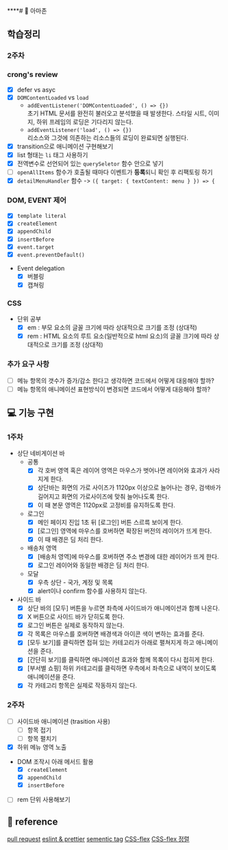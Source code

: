 \*\*\*\*# 🎯 아마존

## 학습정리

### 2주차

### crong's review

- [x] defer vs asyc
- [x] `DOMContentLoaded` vs `load`
  - `addEventListener('DOMContentLoaded', () => {})`  
    초기 HTML 문서를 완전히 불러오고 분석했을 때 발생한다. 스타일 시트, 이미지, 하위 프레임의 로딩은 기다리지 않는다.
  - `addEventListener('load', () => {})`  
    리소스와 그것에 의존하는 리소스들의 로딩이 완료되면 실행된다.
- [x] transition으로 애니메이션 구현해보기
- [x] list 형태는 `li` 태그 사용하기
- [x] 전역변수로 선언되어 있는 `querySeletor` 함수 안으로 넣기
- [ ] `openAllItems` 함수가 호출될 때마다 이벤트가 **등록**되니 확인 후 리팩토링 하기
- [x] `detailMenuHandler` 함수 -> `({ target: { textContent: menu } }) => {`

### DOM, EVENT 제어

- [x] `template literal`
- [x] `createElement`
- [x] `appendChild`
- [x] `insertBefore`
- [x] `event.target`
- [x] `event.preventDefault()`
- Event delegation
  - [x] 버블링
  - [x] 캡쳐링

### CSS

- 단위 공부
  - [x] em : 부모 요소의 글꼴 크기에 따라 상대적으로 크기를 조정 (상대적)
  - [x] rem : HTML 요소의 루트 요소(일반적으로 html 요소)의 글꼴 크기에 따라 상대적으로 크기를 조정 (상대적)

### 추가 요구 사항

- [ ] 메뉴 항목의 갯수가 증가/감소 한다고 생각하면 코드에서 어떻게 대응해야 할까?
- [ ] 메뉴 항목의 애니메이션 표현방식이 변경되면 코드에서 어떻게 대응해야 할까?

## 💻 기능 구현

### 1주차

- 상단 네비게이션 바
  - 공통
    - [x] 각 호버 영역 혹은 레이어 영역은 마우스가 벗어나면 레이어와 효과가 사라지게 한다.
    - [x] 상단바는 화면의 가로 사이즈가 1120px 이상으로 늘어나는 경우, 검색바가 길어지고 화면의 가로사이즈에 맞춰 늘어나도록 한다.
    - [x] 이 때 본문 영역은 1120px로 고정비를 유지하도록 한다.
  - 로그인
    - [x] 메인 페이지 진입 1초 뒤 [로그인] 버튼 스르륵 보이게 한다.
    - [x] [로그인] 영역에 마우스를 호버하면 확장된 버전의 레이어가 뜨게 한다.
    - [x] 이 때 배경은 딤 처리 한다.
  - 배송처 영역
    - [x] [배송처 영역]에 마우스를 호버하면 주소 변경에 대한 레이어가 뜨게 한다.
    - [x] 로그인 레이어와 동일한 배경은 딤 처리 한다.
  - 모달
    - [x] 우측 상단 - 국가, 계정 및 목록
    - [x] alert이나 confirm 함수를 사용하지 않는다.
- 사이드 바
  - [x] 상단 바의 [모두] 버튼을 누르면 좌측에 사이드바가 애니메이션과 함께 나온다.
  - [x] X 버튼으로 사이드 바가 닫히도록 한다.
  - [x] 로그인 버튼은 실제로 동작하지 않는다.
  - [x] 각 목록은 마우스를 호버하면 배경색과 아이콘 색이 변하는 효과를 준다.
  - [x] [모두 보기]를 클릭하면 접혀 있는 카테고리가 아래로 펼쳐지게 하고 애니메이션을 준다.
  - [x] [간단히 보기]를 클릭하면 애니메이션 효과와 함께 목록이 다시 접히게 한다.
  - [x] [부서별 쇼핑] 하위 카테고리를 클릭하면 우측에서 좌측으로 내역이 보이도록 애니메이션을 준다.
  - [x] 각 카테고리 항목은 실제로 작동하지 않는다.

### 2주차

- [ ] 사이드바 애니메이션 (trasition 사용)
  - [ ] 항목 접기
  - [ ] 항목 펼치기
- [x] 하위 메뉴 영역 노출
- DOM 조작시 아래 메서드 활용
  - [x] `createElement`
  - [x] `appendChild`
  - [x] `insertBefore`
- [ ] rem 단위 사용해보기

## 📒 reference

[pull request](https://velog.io/@zansol/Pull-Request-%EC%9D%B4%ED%95%B4%ED%95%98%EA%B8%B0)
[eslint & prettier](https://wooogy-egg.tistory.com/82)
[sementic tag](https://stonefree.tistory.com/59)
[CSS-flex](https://studiomeal.com/archives/197)
[CSS-flex 정렬](https://myhappyman.tistory.com/7)
